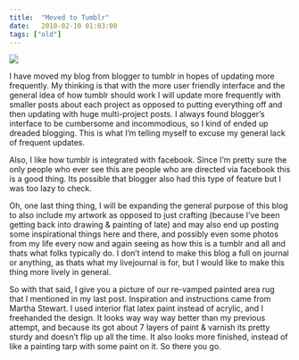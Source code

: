 ```yaml
---
title:  "Moved to Tumblr"
date:   2010-02-10 01:03:00
tags: ["old"]
---
```


<img src="/uploads/2010/01/rug01.jpg">


I have moved my blog from blogger to tumblr in hopes of updating more frequently. My thinking is that with the more user friendly interface and the general idea of how tumblr should work I will update more frequently with smaller posts about each project as opposed to putting everything off and then updating with huge multi-project posts. I always found blogger’s interface to be cumbersome and incommodious, so I kind of ended up dreaded blogging. This is what I’m telling myself to excuse my general lack of frequent updates.

Also, I like how tumblr is integrated with facebook. Since I’m pretty sure the only people who ever see this are people who are directed via facebook this is a good thing. Its possible that blogger also had this type of feature but I was too lazy to check.

Oh, one last thing thing, I will be expanding the general purpose of this blog to also include my artwork as opposed to just crafting (because I’ve been getting back into drawing & painting of late) and may also end up posting some inspirational things here and there, and possibly even some photos from my life every now and again seeing as how this is a tumblr and all and thats what folks typically do. I don’t intend to make this blog a full on journal or anything, as thats what my livejournal is for, but I would like to make this thing more lively in general.

So with that said, I give you a picture of our re-vamped painted area rug that I mentioned in my last post. Inspiration and instructions came from Martha Stewart. I used interior flat latex paint instead of acrylic, and I freehanded the design. It looks way way way better than my previous attempt, and because its got about 7 layers of paint & varnish its pretty sturdy and doesn’t flip up all the time. It also looks more finished, instead of like a painting tarp with some paint on it. So there you go.
